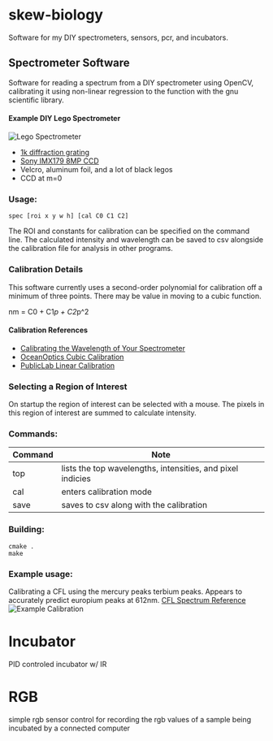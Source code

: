 # skew-biology
Software for my DIY spectrometers, sensors, pcr, and incubators.

## Spectrometer Software
Software for reading a spectrum from a DIY spectrometer using OpenCV, 
calibrating it using non-linear regression to the function with the gnu scientific library.

#### Example DIY Lego Spectrometer
![Lego Spectrometer](https://github.com/jkew/skew-biology/raw/master/spec-lego.jpg)
* [1k diffraction grating](https://www.amazon.com/gp/product/B0074R74D8/ref=oh_aui_detailpage_o09_s00?ie=UTF8&psc=1)
* [Sony IMX179 8MP CCD](https://www.amazon.com/gp/product/B01HD1V1Z6/ref=oh_aui_search_detailpage?ie=UTF8&psc=1)
* Velcro, aluminum foil, and a lot of black legos
* CCD at m=0

### Usage: 
```spec [roi x y w h] [cal C0 C1 C2]```

The ROI and constants for calibration can be specified on the command line. The calculated intensity and wavelength can be saved to csv alongside the calibration file for analysis in other programs.

### Calibration Details
This software currently uses a second-order polynomial for calibration off a minimum of three points. There may be value in moving to a cubic function.

   nm = C0 + C1*p + C2*p^2 

#### Calibration References
* [Calibrating the Wavelength of Your Spectrometer](http://www.coseti.org/pc2000_2.htm)
* [OceanOptics Cubic Calibration](https://publiclab.org/notes/wiebew/12-30-2012/spectrometer-calibration)
* [PublicLab Linear Calibration](https://publiclab.org/notes/wiebew/12-30-2012/spectrometer-calibration)

### Selecting a Region of Interest
On startup the region of interest can be selected with a mouse. The pixels in this region of interest are summed to calculate intensity.

### Commands:
| Command | Note 
|---------| -----
| top     | lists the top wavelengths, intensities, and pixel indicies
| cal     | enters calibration mode
| save    | saves to csv along with the calibration

### Building:
```
cmake .
make
```

### Example usage:
Calibrating a CFL using the mercury peaks terbium peaks. Appears to accurately predict europium peaks at 612nm.
[CFL Spectrum Reference](https://commons.wikimedia.org/wiki/File:Fluorescent_lighting_spectrum_peaks_labelled.gif)
![Example Calibration](https://github.com/jkew/skew-biology/raw/master/spec-example.png)

# Incubator
PID controled incubator w/ IR

# RGB
simple rgb sensor control for recording the rgb values of a sample 
being incubated by a connected computer

